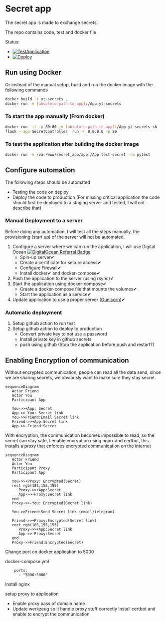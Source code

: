 # Secret app
The secret app is made to exchange secrets.

The repo contains code, test and docker file

Status:
* [![TestApplication](https://github.com/buildcomplete/YT-secrets/actions/workflows/test-secret-sharing.yml/badge.svg)](https://github.com/buildcomplete/YT-secrets/actions/workflows/test-secret-sharing.yml)
* [![Deploy](https://github.com/buildcomplete/YT-secrets/actions/workflows/deploy-secret-sharing.yml/badge.svg?event=workflow_run)](https://github.com/buildcomplete/YT-secrets/actions/workflows/deploy-secret-sharing.yml)

## Run using Docker
Or instead of the manual setup, build and run the docker image with the following commands
```sh
docker build -t yt-secrets .
docker run -v [absolute-path-to-app]:/App yt-secrets
```

### To start the app manually (From docker)
```sh
docker run -it -p 80:80 -v [absolute-path-to-app]:/App yt-secrets sh
flask --app SecretController  run -h 0.0.0.0 -p 80
```

### To test the application after building the docker image
```sh
docker run -v /var/www/secret_app/app:/App test-secret -rm pytest
```

## Configure automation
The following steps should be automated
* Testing the code on deploy
* Deploy the code to production (For missing critical application the code should first be deployed to a staging server and tested, I will not describe that)

### Manual Deployment to a server
Before doing any automation, I will test all the steps manually, the provisioning (start up) of the server will not be automated.
1) Configure a server where we can run the application, I will use Digital Ocean [![DigitalOcean Referral Badge](https://web-platforms.sfo2.cdn.digitaloceanspaces.com/WWW/Badge%201.svg)](https://www.digitalocean.com/?refcode=dcd9cffbef59&utm_campaign=Referral_Invite&utm_medium=Referral_Program&utm_source=badge)
   * Spin-up server✔
   * Create a certificate for secure access✔
   * Configure Firewall✔
   * Install docker✔ and docker-compose✔
2) Push the application to the server (using rsync)✔
3) Start the application using docker-compose✔
   * Create a docker-compose file that mounts the volumes✔
   * Start the application as a service✔
4) Update application to use a proper server ([Gunicorn](https://gunicorn.org/))✔


### Automatic deployment 
1) Setup github action to run test
2) Setup github action to deploy to production
   * Convert private key to not use a password
   * Install private key in github secrets
   * push using github (Stop the application before push and restart?)

## Enabling Encryption of communication
Without encrypted communication, people can read all the data send, since we are sharing secrets, we obviously want to make sure they stay secret.
```mermaid
sequenceDiagram
   Actor Friend
   Actor You
   Participant App
   
   You->>+App: Secret
   App->>-You: Secret link
   You->>Friend:Email Secret link
   Friend->>+App:Secret link
   App->>-Friend:Secret
```

With encryption, the communication becomes impossible to read, so the secret can stay safe, I enable encryption using nginx and certbot, this installs a proxy that enforces encrypted communication on the internet
```mermaid
sequenceDiagram
   Actor Friend
   Actor You
   Participant Proxy
   Participant App
   
   You->>+Proxy: Encrypted(Secret)
   rect rgb(185,155,155)
      Proxy->>+App:Secret
      App->>-Proxy:Secret link
   end
   Proxy->>-You: Encrypted(Secret link)
   
   You->>Friend:Send Secret link (email/telegram)

   Friend->>+Proxy:Encrypted(Secret link)
   rect rgb(185,155,155)
      Proxy->>+App:Secret link
      App->>-Proxy:Secret
   end
   Proxy->>Friend:Encrypted(Secret)
```

Change port on docker application to 5000

docker-compose.yml
```docker 
    ports:
      - "5000:5000"
```
Install nginx

setup proxy to application
* Enable proxy pass of domain name
* Update werkzeug so it handle proxy stuff correctly
Install certbot and enable to encrypt the communication